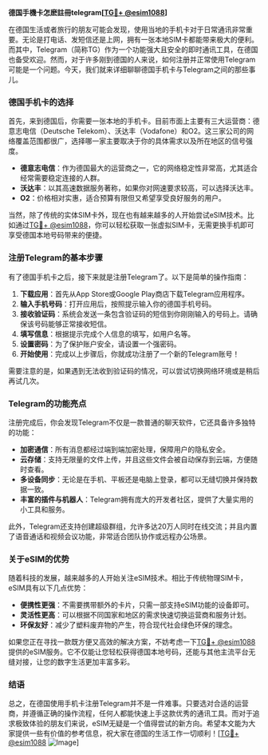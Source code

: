 **德国手機卡怎麽註冊telegram[[TG💪+ @esim1088](https://t.me/s/esim1088)]**

在德国生活或者旅行的朋友可能会发现，使用当地的手机卡对于日常通讯非常重要。无论是打电话、发短信还是上网，拥有一张本地SIM卡都能带来极大的便利。而其中，Telegram（简称TG）作为一个功能强大且安全的即时通讯工具，在德国也备受欢迎。然而，对于许多刚到德国的人来说，如何注册并正常使用Telegram可能是一个问题。今天，我们就来详细聊聊德国手机卡与Telegram之间的那些事儿。

### 德国手机卡的选择

首先，来到德国后，你需要一张本地的手机卡。目前市面上主要有三大运营商：德意志电信（Deutsche Telekom）、沃达丰（Vodafone）和O2。这三家公司的网络覆盖范围都很广，选择哪一家主要取决于你的具体需求以及所在地区的信号强度。

- **德意志电信**：作为德国最大的运营商之一，它的网络稳定性非常高，尤其适合经常需要稳定连接的人群。
- **沃达丰**：以其高速数据服务著称，如果你对网速要求较高，可以选择沃达丰。
- **O2**：价格相对实惠，适合预算有限但又希望享受良好服务的用户。

当然，除了传统的实体SIM卡外，现在也有越来越多的人开始尝试eSIM技术。比如通过[TG💪+ @esim1088](https://t.me/s/esim1088)，你可以轻松获取一张虚拟SIM卡，无需更换手机即可享受德国本地号码带来的便捷。

### 注册Telegram的基本步骤

有了德国手机卡之后，接下来就是注册Telegram了。以下是简单的操作指南：

1. **下载应用**：首先从App Store或Google Play商店下载Telegram应用程序。
2. **输入手机号码**：打开应用后，按照提示输入你的德国手机号码。
3. **接收验证码**：系统会发送一条包含验证码的短信到你刚刚输入的号码上。请确保该号码能够正常接收短信。
4. **填写信息**：根据提示完成个人信息的填写，如用户名等。
5. **设置密码**：为了保护账户安全，请设置一个强密码。
6. **开始使用**：完成以上步骤后，你就成功注册了一个新的Telegram账号！

需要注意的是，如果遇到无法收到验证码的情况，可以尝试切换网络环境或是稍后再试几次。

### Telegram的功能亮点

注册完成后，你会发现Telegram不仅是一款普通的聊天软件，它还具备许多独特的功能：

- **加密通信**：所有消息都经过端到端加密处理，保障用户的隐私安全。
- **云存储**：支持无限量的文件上传，并且这些文件会被自动保存到云端，方便随时查看。
- **多设备同步**：无论是在手机、平板还是电脑上登录，都可以无缝切换并保持数据一致。
- **丰富的插件与机器人**：Telegram拥有庞大的开发者社区，提供了大量实用的小工具和服务。

此外，Telegram还支持创建超级群组，允许多达20万人同时在线交流；并且内置了语音通话和视频会议功能，非常适合团队协作或远程办公场景。

### 关于eSIM的优势

随着科技的发展，越来越多的人开始关注eSIM技术。相比于传统物理SIM卡，eSIM具有以下几点优势：

- **便携性更强**：不需要携带额外的卡片，只需一部支持eSIM功能的设备即可。
- **灵活性更高**：可以根据不同国家和地区的需求快速切换运营商和服务计划。
- **环保友好**：减少了塑料废弃物的产生，符合现代社会绿色环保的理念。

如果您正在寻找一款既方便又高效的解决方案，不妨考虑一下[TG💪+ @esim1088](https://t.me/s/esim1088)提供的eSIM服务。它不仅能让您轻松获得德国本地号码，还能与其他主流平台无缝对接，让您的数字生活更加丰富多彩。

### 结语

总之，在德国使用手机卡注册Telegram并不是一件难事。只要选对合适的运营商，并遵循正确的操作流程，任何人都能快速上手这款优秀的通讯工具。而对于追求极致体验的朋友们来说，eSIM无疑是一个值得尝试的新方向。希望本文能为大家提供一些有价值的参考信息，祝大家在德国的生活工作一切顺利！[[TG💪+ @esim1088](https://t.me/s/esim1088) ![Image](https://i.postimg.cc/4NQfJmqS/Snipaste-2025-05-13-00-14-12.png)]